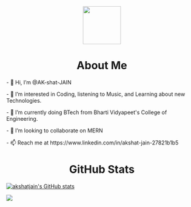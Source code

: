 <div id="header" align="center">
  <img src="https://media.giphy.com/media/M9gbBd9nbDrOTu1Mqx/giphy.gif" width="100"/>
  <h1>About Me</h1>
</div>

<div>
  <p>- 👋 Hi, I’m @AK-shat-JAIN</p>
  <p>- 👀 I’m interested in Coding, listening to Music, and Learning about new Technologies.</p>
  <p>- 🌱 I’m currently doing BTech from Bharti Vidyapeet's College of Engineering.</p>
  <p>- 💞️ I’m looking to collaborate on MERN</p>
  <p>- 📫 Reach me at https://www.linkedin.com/in/akshat-jain-27821b1b5 </p>
</div>







<div id="header" align="center">
  <h1>GitHub Stats</h1>
</div>

[![akshatjain's GitHub stats](https://stats.quine.sh/akshatjain/github)](https://quine.sh)

[![](https://visitcount.itsvg.in/api?id=AK-shat-JAIN&label=Profile%20Views&color=12&icon=3&pretty=false)](https://visitcount.itsvg.in)
